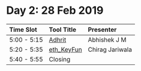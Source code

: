 # Day 2: 28 Feb 2019

| **Time Slot** | **Tool Title** | **Presenter** |
| :--- | :--- | :--- |
| 5:00 - 5:15 | [Adhrit](https://github.com/abhi-r3v0/Adhrit) | Abhishek J M |
| 5:20 - 5:35 | [eth\_KeyFun](https://github.com/Sector443/eth_keyfun) | Chirag Jariwala |
| 5:40 - 5:55 | Closing |  |

